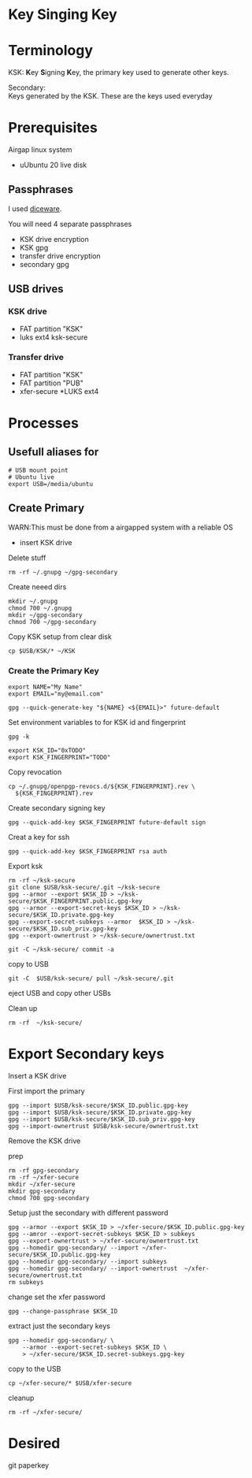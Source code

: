# Key Singing Key 


# Terminology

KSK:
 **K**ey **S**igning **K**ey, the primary key used to generate other keys.

Secondary:  
  Keys generated by the KSK.  These are the keys used everyday

# Prerequisites

Airgap linux system

* uUbuntu 20 live disk


## Passphrases

I used [diceware](http://diceware.com).

You will need 4 separate passphrases

* KSK drive encryption
* KSK gpg
* transfer drive encryption 
* secondary gpg  

## USB drives

### KSK drive

* FAT partition "KSK"
* luks ext4 ksk-secure

### Transfer drive

* FAT partition "KSK"
* FAT partition "PUB"  
* xfer-secure
  *LUKS ext4

# Processes

## Usefull aliases for 

```
# USB mount point
# Ubuntu live
export USB=/media/ubuntu

```




## Create Primary

WARN:This must be done from a airgapped system with a reliable OS

* insert KSK drive

Delete stuff

```
rm -rf ~/.gnupg ~/gpg-secondary
```

Create neeed dirs

``` 
mkdir ~/.gnupg 
chmod 700 ~/.gnupg
mkdir ~/gpg-secondary
chmod 700 ~/gpg-secondary
```

Copy KSK setup from clear disk

```
cp $USB/KSK/* ~/KSK
```


### Create the Primary Key

```
export NAME="My Name"
export EMAIL="my@email.com"
```

```
gpg --quick-generate-key "${NAME} <${EMAIL}>" future-default

```

Set environment variables to for KSK id and fingerprint

```
gpg -k
```

```
export KSK_ID="0xTODO"
export KSK_FINGERPRINT="TODO"
```

Copy revocation
```
cp ~/.gnupg/openpgp-revocs.d/${KSK_FINGERPRINT}.rev \
  ${KSK_FINGERPRINT}.rev
```

Create secondary signing key

```
gpg --quick-add-key $KSK_FINGERPRINT future-default sign
```

Creat a key for ssh
```
gpg --quick-add-key $KSK_FINGERPRINT rsa auth
```

Export ksk

```
rm -rf ~/ksk-secure
git clone $USB/ksk-secure/.git ~/ksk-secure
gpg --armor --export $KSK_ID > ~/ksk-secure/$KSK_FINGERPRINT.public.gpg-key
gpg --armor --export-secret-keys $KSK_ID > ~/ksk-secure/$KSK_ID.private.gpg-key
gpg --export-secret-subkeys --armor  $KSK_ID > ~/ksk-secure/$KSK_ID.sub_priv.gpg-key
gpg --export-ownertrust > ~/ksk-secure/ownertrust.txt

git -C ~/ksk-secure/ commit -a
```

copy to USB

```shell
git -C  $USB/ksk-secure/ pull ~/ksk-secure/.git

```

eject USB and copy other USBs

Clean up

```shell
rm -rf  ~/ksk-secure/
```




# Export Secondary keys
Insert a KSK drive

First import the primary

```
gpg --import $USB/ksk-secure/$KSK_ID.public.gpg-key
gpg --import $USB/ksk-secure/$KSK_ID.private.gpg-key
gpg --import $USB/ksk-secure/$KSK_ID.sub_priv.gpg-key
gpg --import-ownertrust $USB/ksk-secure/ownertrust.txt

```

Remove the KSK drive

prep
```
rm -rf gpg-secondary
rm -rf ~/xfer-secure
mkdir ~/xfer-secure
mkdir gpg-secondary
chmod 700 gpg-secondary

```


Setup just the secondary with different password
```
gpg --armor --export $KSK_ID > ~/xfer-secure/$KSK_ID.public.gpg-key
gpg --amror --export-secret-subkeys $KSK_ID > subkeys
gpg --export-ownertrust > ~/xfer-secure/ownertrust.txt
gpg --homedir gpg-secondary/ --import ~/xfer-secure/$KSK_ID.public.gpg-key
gpg --homedir gpg-secondary/ --import subkeys
gpg --homedir gpg-secondary/ --import-ownertrust  ~/xfer-secure/ownertrust.txt
rm subkeys
```

change  set the xfer password

```shell
gpg --change-passphrase $KSK_ID
```

extract just the secondary keys

``` 
gpg --homedir gpg-secondary/ \
    --armor --export-secret-subkeys $KSK_ID \
    > ~/xfer-secure/$KSK_ID.secret-subkeys.gpg-key
```

copy to the USB

```
cp ~/xfer-secure/* $USB/xfer-secure
```

cleanup

```shell
rm -rf ~/xfer-secure/
```

# Desired

git
paperkey
